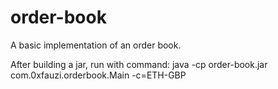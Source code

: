 # order-book

A basic implementation of an order book.

After building a jar, run with command:
java -cp order-book.jar com.0xfauzi.orderbook.Main -c=ETH-GBP
